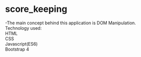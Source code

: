 # score_keeping
-The main concept behind this application is DOM Manipulation.
<br> Technology used:
<br> HTML 
<br> CSS
<br> Javascript(ES6)
<br> Bootstrap 4
